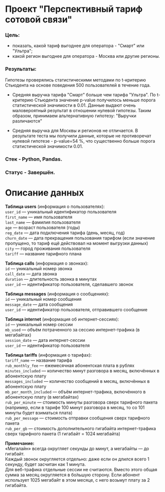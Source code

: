 # **Проект "Перспективный тариф сотовой связи"**

### Цель:
- показать, какой тариф выгоднее для оператора - "Смарт" или "Ультра";
- какой регион выгоднее для оператора - Москва или другие регионы. 

### **Результаты:** <br/>
Гипотезы проверялись статистическими методами по t-критерию Стьюдента на основе поведения 500 пользователей в течение года.<br/>

- Средняя выручка тарифа "Смарт" больше чем тарифа "Ультра". По t-критерию Стьюдента значение p-value получилось меньше порога статистической значимости в 0.01. Данные выдают очень маловероятный результат в отношении нулевой гипотезы. Таким образом, принимаем альтернативную гипотезу: "Выручки различаются"

- Средняя выручка для Москвы и регионов не отличается. В результате теста мы получили данные, которые не противоречат нулевой гипотезе - p-value=54 %, что существенно больше порога статистической значимости 0.01.

### Стек - Python, Pandas.

### Статус - Завершён.


<!---
**Ход решения:**
- Имеются данные об объёме звонков, СМС, трафика для 500 пользователей за год. Для каждой услуги данные представлены отдельными таблицами;
- Данные были объединены в одну таблицу. Для проведения аналитики для каждого пользователя были рассчитаны:
    - объём услуг по месяцам;
    - помесячную выручку с каждого пользователя.
- Дополнительно посчитаны среднее количество, дисперсия и стандартное отклонение для звонков, СМС и трафика.
- С использованием t-критерия Стьюдента проверены гипотезы
    - об отличии средней выручки пользователей тарифов «Ультра» и «Смарт»;
    - об отличии средней выручки пользователей из Москвы и из других регионов.
--->

# Описание данных
**Таблица users** (информация о пользователях):<br />
`user_id` — уникальный идентификатор пользователя <br />
`first_name` — имя пользователя<br />
`last_name` — фамилия пользователя <br />
`age` — возраст пользователя (годы) <br />
`reg_date` — дата подключения тарифа (день, месяц, год) <br />
`churn_date` — дата прекращения пользования тарифом (если значение пропущено, то тариф ещё действовал на момент выгрузки данных) <br />
`city` — город проживания пользователя <br />
`tariff` — название тарифного плана <br />


**Таблица calls** (информация о звонках): <br />
`id` — уникальный номер звонка <br />
`call_date` — дата звонка <br />
`duration` — длительность звонка в минутах <br />
`user_id` — идентификатор пользователя, сделавшего звонок <br />


**Таблица messages** (информация о сообщениях): <br />
`id` — уникальный номер сообщения <br />
`message_date` — дата сообщения <br />
`user_id` — идентификатор пользователя, отправившего сообщение <br />


**Таблица internet** (информация об интернет-сессиях): <br />
`id` — уникальный номер сессии <br />
`mb_used` — объём потраченного за сессию интернет-трафика (в мегабайтах) <br />
`session_date` — дата интернет-сессии <br />
`user_id` — идентификатор пользователя <br />


**Таблица tariffs** (информация о тарифах): <br />
`tariff_name` — название тарифа <br />
`rub_monthly_fee` — ежемесячная абонентская плата в рублях <br />
`minutes_included` — количество минут разговора в месяц, включённых в абонентскую плату <br />
`messages_included` — количество сообщений в месяц, включённых в абонентскую плату <br />
`mb_per_month_included` — объём интернет-трафика, включённого в абонентскую плату (в мегабайтах) <br />
`rub_per_minute` — стоимость минуты разговора сверх тарифного пакета (например, если в тарифе 100 минут разговора в месяц, то со 101 минуты будет взиматься плата) <br />
`rub_per_message` — стоимость отправки сообщения сверх тарифного пакета <br />
`rub_per_gb` — стоимость дополнительного гигабайта интернет-трафика сверх тарифного пакета (1 гигабайт = 1024 мегабайта) <br />

**Примечание:** <br />
«Мегалайн» всегда округляет секунды до минут, а мегабайты — до гигабайт. <br />
Каждый звонок округляется отдельно: даже если он длился всего 1 секунду, будет засчитан как 1 минута. <br />
Для веб-трафика отдельные сессии не считаются. Вместо этого общая сумма за месяц округляется в бо́льшую сторону. Если абонент использует 1025 мегабайт в этом месяце, с него возьмут плату за 2 гигабайта.
